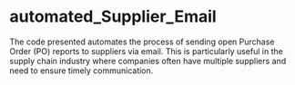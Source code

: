 # automated_Supplier_Email
The code presented automates the process of sending open Purchase Order (PO) reports to suppliers via email. This is particularly useful in the supply chain industry where companies often have multiple suppliers and need to ensure timely communication. 
